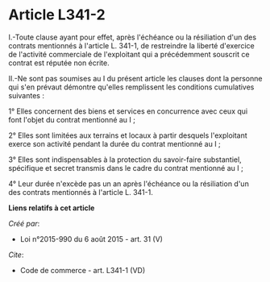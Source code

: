 # Article L341-2

I.-Toute clause ayant pour effet, après l'échéance ou la résiliation d'un des contrats mentionnés à l'article L. 341-1, de
restreindre la liberté d'exercice de l'activité commerciale de l'exploitant qui a précédemment souscrit ce contrat est
réputée non écrite. 

II.-Ne sont pas soumises au I du présent article les clauses dont la personne qui s'en prévaut démontre qu'elles remplissent
les conditions cumulatives suivantes : 

1° Elles concernent des biens et services en concurrence avec ceux qui font l'objet du contrat mentionné au I ; 

2° Elles sont limitées aux terrains et locaux à partir desquels l'exploitant exerce son activité pendant la durée du contrat
mentionné au I ; 

3° Elles sont indispensables à la protection du savoir-faire substantiel, spécifique et secret transmis dans le cadre du
contrat mentionné au I ; 

4° Leur durée n'excède pas un an après l'échéance ou la résiliation d'un des contrats mentionnés à l'article L. 341-1.

**Liens relatifs à cet article**

_Créé par_:

  - Loi n°2015-990 du 6 août 2015 - art. 31 (V)

_Cite_:

  - Code de commerce - art. L341-1 (VD)
